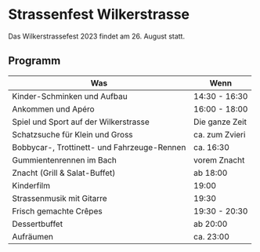 # Strassenfest Wilkerstrasse

Das Wilkerstrassefest 2023 findet am 26. August statt.

## Programm

| Was                                         | Wenn           |
|---------------------------------------------|----------------|
| Kinder-Schminken und Aufbau                 | 14:30 - 16:30  |
| Ankommen und Apéro                          | 16:00 - 18:00  |
| Spiel und Sport auf der Wilkerstrasse       | Die ganze Zeit |
| Schatzsuche für Klein und Gross             | ca. zum Zvieri |
| Bobbycar-, Trottinett- und Fahrzeuge-Rennen | ca. 16:30      |
| Gummientenrennen im Bach                    | vorem Znacht   |
| Znacht (Grill & Salat-Buffet)               | ab 18:00       |
| Kinderfilm                                  | 19:00          |
| Strassenmusik mit Gitarre                   | 19:30          |
| Frisch gemachte Crêpes                      | 19:30 - 20:30  |
| Dessertbuffet                               | ab 20:00       |
| Aufräumen                                   | ca. 23:00      |

<!--
## Anmeldung und Beiträge

Bitte hier unten eintragen.

<iframe src="https://docs.google.com/forms/d/e/1FAIpQLSfzXNL7lqKhPBdIhRUW13hTf97_g0bgl6unWWic6UU5auPImQ/viewform?embedded=true"
	width="800"
	height="2506"
	frameborder="0"
	marginheight="0"
	marginwidth="0">Loading…</iframe>
 -->
